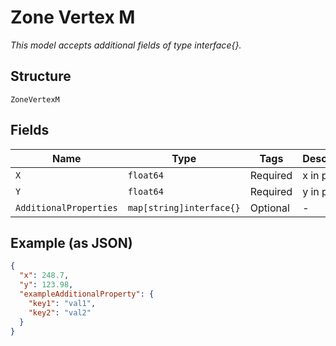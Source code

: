 
# Zone Vertex M

*This model accepts additional fields of type interface{}.*

## Structure

`ZoneVertexM`

## Fields

| Name | Type | Tags | Description |
|  --- | --- | --- | --- |
| `X` | `float64` | Required | x in pixel |
| `Y` | `float64` | Required | y in pixel |
| `AdditionalProperties` | `map[string]interface{}` | Optional | - |

## Example (as JSON)

```json
{
  "x": 248.7,
  "y": 123.98,
  "exampleAdditionalProperty": {
    "key1": "val1",
    "key2": "val2"
  }
}
```

